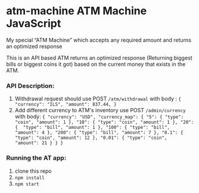 # atm-machine ATM Machine JavaScript
My special “ATM Machine” which accepts any required amount and returns an optimized response

This is an API based ATM returns an optimized response (Returning biggest bills or biggest coins it got) 
based on the current money that exists in the ATM.

### API Description:
1. Withdrawal request should use POST `/atm/withdrawal`
   with body : `{
   "currency": "ILS",
   "amount": 837.44,
   }`
2. Add different currency to ATM's inventory use POST `/admin/currency`
   with body: `{
   "currency": "USD",
   "currency_map": { "5": { "type": "coin", "amount": 1 },
   "10": { "type": "coin", "amount": 1 },
   "20": {  "type": "bill", "amount": 1 },
   "100": { "type": "bill",  "amount": 4 },
   "200": { "type": "bill", "amount": 7 },
   "0.1": { "type": "coin", "amount": 12 },
   "0.01": { "type": "coin",  "amount": 21 }
   }
   }`

### Running the AT app:
   1. clone this repo
   2. `npm install`
   3. `npm start`
